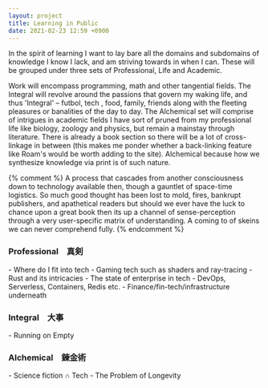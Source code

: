 ```yaml
---
layout: project
title: Learning in Public
date: 2021-02-23 12:59 +0900
---
```

In the spirit of learning I want to lay bare all the domains and subdomains of knowledge I know I lack, and am striving towards in when I can. These will be grouped under three sets of Professional, Life and Academic.

Work will encompass programming, math and other tangential fields. The Integral will revolve around the passions that govern my waking life, and thus 'Integral' – futbol, tech , food, family, friends along with the fleeting pleasures or banalities of the day to day. The Alchemical set will comprise of intrigues in academic fields I have sort of pruned from my professional life like biology, zoology and physics, but remain a mainstay through literature. There is already a book section so there will be a lot of cross-linkage in between (this makes me ponder whether a back-linking feature like Roam's would be worth adding to the site). Alchemical because how we synthesize knowledge via print is of such nature. 

{% comment %} 
A process that cascades from another consciousness down to technology available then, though a gauntlet of space-time logistics. So much good thought has been lost to mold, fires, bankrupt publishers, and apathetical readers but should we ever have the luck to chance upon a great book then its up a channel of sense-perception through a very user-specific matrix of understanding. A coming to of skeins we can never comprehend fully.
{% endcomment %}


<h3>Professional　真剣</h3>
- Where do I fit into tech
- Gaming tech such as shaders and ray-tracing
- Rust and its intricacies
- The state of enterprise in tech
- DevOps, Serverless, Containers, Redis etc.
- Finance/fin-tech/infrastructure underneath

<h3>Integral　大事</h3>
- Running on Empty

<h3>Alchemical　錬金術</h3>
- Science fiction ∩ Tech
- The Problem of Longevity
